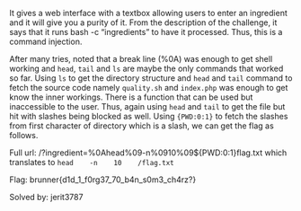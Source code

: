 It gives a web interface with a textbox allowing users to enter an ingredient and it will give you a purity of it. From the description of the challenge, it says that it runs bash -c “ingredients” to have it processed. Thus, this is a command injection.

After many tries, noted that a break line (%0A) was enough to get shell working and `head`, `tail` and `ls` are maybe the only commands that worked so far. Using `ls` to get the directory structure and `head` and `tail` command to fetch the source code namely `quality.sh` and `index.php` was enough to get know the inner workings. There is a function that can be used but inaccessible to the user. Thus, again using `head` and `tail` to get the file but hit with slashes being blocked as well. Using `{PWD:0:1}` to fetch the slashes from first character of directory which is a slash, we can get the flag as follows.

Full url: <url>/?ingredient=%0Ahead%09-n%0910%09${PWD:0:1}flag.txt which translates to `head    -n    10    /flag.txt`

Flag: brunner{d1d_1_f0rg37_70_b4n_s0m3_ch4rz?}

Solved by: jerit3787